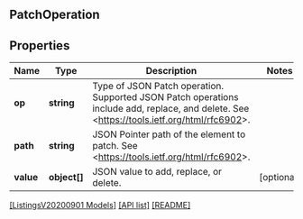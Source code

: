 ## PatchOperation

## Properties

Name | Type | Description | Notes
------------ | ------------- | ------------- | -------------
**op** | **string** | Type of JSON Patch operation. Supported JSON Patch operations include add, replace, and delete. See &lt;https://tools.ietf.org/html/rfc6902&gt;. |
**path** | **string** | JSON Pointer path of the element to patch. See &lt;https://tools.ietf.org/html/rfc6902&gt;. |
**value** | **object[]** | JSON value to add, replace, or delete. | [optional]

[[ListingsV20200901 Models]](../) [[API list]](../../Api) [[README]](../../../README.md)
